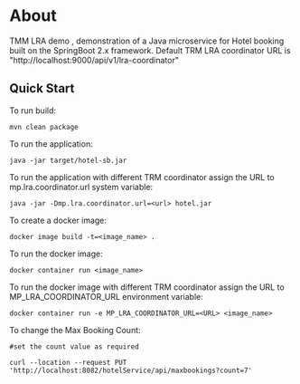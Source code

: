 # About
TMM LRA demo , demonstration of a Java microservice for Hotel booking built on the SpringBoot 2.x framework.
Default TRM LRA coordinator URL is "http://localhost:9000/api/v1/lra-coordinator"


## Quick Start
To run build:

```
mvn clean package
```

To run the application:
```
java -jar target/hotel-sb.jar
```
To run the application with different TRM coordinator assign the URL to mp.lra.coordinator.url system variable:
```
java -jar -Dmp.lra.coordinator.url=<url> hotel.jar
```
To create a docker image:
```
docker image build -t=<image_name> .
```
To run the docker image:
```
docker container run <image_name>
```
To run the docker image with different TRM coordinator assign the URL to MP_LRA_COORDINATOR_URL environment variable:
```
docker container run -e MP_LRA_COORDINATOR_URL=<URL> <image_name>
```
To change the Max Booking Count:
```
#set the count value as required

curl --location --request PUT 'http://localhost:8082/hotelService/api/maxbookings?count=7'
```